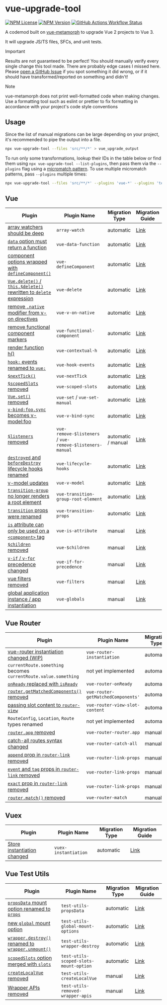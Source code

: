 # vue-upgrade-tool


[![NPM License](https://img.shields.io/npm/l/vue-upgrade-tool)](https://github.com/UnrefinedBrain/vue-upgrade-tool/blob/master/LICENSE) [![NPM Version](https://img.shields.io/npm/v/vue-upgrade-tool)](https://npmjs.com/package/vue-upgrade-tool)
 [![GitHub Actions Workflow Status](https://img.shields.io/github/actions/workflow/status/UnrefinedBrain/vue-upgrade-tool/ci.yml)](https://github.com/UnrefinedBrain/vue-upgrade-tool/actions)


A codemod built on [vue-metamorph](https://github.com/UnrefinedBrain/vue-metamorph) to upgrade Vue 2 projects to Vue 3.

It will upgrade JS/TS files, SFCs, and unit tests.

> [!IMPORTANT]
> Results are not guaranteed to be perfect! You should manually verify every single change this tool made. There are probably edge cases I missed here. Please [open a GitHub Issue](https://github.com/UnrefinedBrain/vue-upgrade-tool/issues/new) if you spot something it did wrong, or if it should have transformed/reported on something and didn't!



> [!NOTE]
> vue-metamorph does not print well-formatted code when making changes. Use a formatting tool such as eslint or prettier to fix formatting in accordance with your project's code style conventions


## Usage

Since the list of manual migrations can be large depending on your project, it's recommended to pipe the output into a file.

```sh
npx vue-upgrade-tool --files 'src/**/*' > vue_upgrade_output
```

To run only some transformations, lookup their IDs in the table below or find them using `npx vue-upgrade-tool --list-plugins`, then pass them via the `--plugins` flag using a [micromatch pattern](https://github.com/micromatch/micromatch). To use multiple micromatch patterns, pass `--plugins` multiple times:

```sh
npx vue-upgrade-tool --files 'src/**/*' --plugins 'vue-*' --plugins 'test-utils-*' > vue_upgrade_output
```

## Vue

| Plugin | Plugin Name | Migration Type | Migration Guide |
| - | - | - | - |
| [array watchers should be deep](./src/plugins/vue/array-watch.spec.ts) | `array-watch` | automatic | [Link](https://v3-migration.vuejs.org/breaking-changes/watch.html) |
| [`data` option must return a function](./src/plugins/vue/data-function.spec.ts) | `vue-data-function` | automatic | [Link](https://v3-migration.vuejs.org/breaking-changes/data-option.html) |
| [component options wrapped with `defineComponent()`](./src/plugins/vue/defineComponent.spec.ts) | `vue-defineComponent` | automatic | [Link](https://v3-migration.vuejs.org/breaking-changes/global-api.html#type-inference) |
| [`Vue.delete()` / `this.$delete()` rewritten to `delete` expression](./src/plugins/vue/delete.spec.ts) | `vue-delete` | automatic | [Link](https://v3-migration.vuejs.org/breaking-changes/#removed-apis) |
| [remove `.native` modifier from v-on directives](./src/plugins/vue/event-listeners-native.spec.ts) | `vue-v-on-native` | automatic | [Link](https://v3-migration.vuejs.org/breaking-changes/v-on-native-modifier-removed.html) |
| [remove functional component markers](./src/plugins/vue/functional-component.spec.ts) | `vue-functional-component` | automatic | [Link](https://v3-migration.vuejs.org/breaking-changes/functional-components.html) |
| [render function h()](./src/plugins/vue/h.spec.ts) | `vue-contextual-h` |automatic | [Link](https://v3-migration.vuejs.org/breaking-changes/render-function-api.html) |
| [`hook:` events renamed to `vue:`](./src/plugins/vue/hook-events.spec.ts) | `vue-hook-events` | automatic | [Link](https://v3-migration.vuejs.org/breaking-changes/vnode-lifecycle-events.html) |
| [`$nextTick()`](./src/plugins/vue/nextTick.spec.ts) | `vue-nextTick` | automatic | [Link](https://v3-migration.vuejs.org/breaking-changes/global-api-treeshaking.html#_3-x-syntax) |
| [`$scopedSlots` removed](./src/plugins/vue/scopedSlots.spec.ts) | `vue-scoped-slots` | automatic | [Link](https://v3-migration.vuejs.org/breaking-changes/slots-unification.html#slots-unification) |
| [`Vue.set()` removed](./src/plugins/vue/set.spec.ts) | `vue-set` / `vue-set-manual` | automatic | [Link](https://v3-migration.vuejs.org/breaking-changes/#removed-apis) |
| [`v-bind:foo.sync` becomes v-model:foo](./src/plugins/vue/v-bind-sync.spec.ts) | `vue-v-bind-sync` | automatic | [Link](https://v3-migration.vuejs.org/breaking-changes/v-model.html) |
| [`$listeners` removed](./src/plugins/vue/listeners.spec.ts) | `vue-remove-$listeners` / `vue-remove-$listeners-manual` | automatic / manual | [Link](https://v3-migration.vuejs.org/breaking-changes/listeners-removed) |
| [`destroyed` and `beforeDestroy` lifecycle hooks renamed](./src/plugins/vue/lifecycle-hooks.spec.ts) | `vue-lifecycle-hooks` | automatic | [Link](https://v3-migration.vuejs.org/breaking-changes/#other-minor-changes) |
| [v-model updates](./src/plugins/vue/v-model.spec.ts) | `vue-v-model` | automatic | [Link](https://v3-migration.vuejs.org/breaking-changes/v-model.html) |
| [`transition-group` no longer renders a root element](./src/plugins/vue/transition-group-root-element.spec.ts) | `vue-transition-group-root-element` | automatic | [Link](https://v3-migration.vuejs.org/breaking-changes/transition-group.html#frontmatter-title) |
| [`transition` props were renamed](./src/plugins/vue/transition-props.spec.ts) | `vue-transition-props` | automatic | [Link](https://v3-migration.vuejs.org/breaking-changes/transition.html#_3-x-update) |
| [`is` attribute can only be used on a `<component>` tag](./src/plugins/vue/is-attribute.spec.ts) | `vue-is-attribute` | manual | [Link](https://v3-migration.vuejs.org/breaking-changes/custom-elements-interop.html#customized-built-in-elements) |
| [`$children` removed](./src/plugins/vue/children.spec.ts) | `vue-$children` | manual | [Link](https://v3-migration.vuejs.org/breaking-changes/children.html) |
| [`v-if` / `v-for` precedence changed](./src/plugins/vue/if-for-precedence.spec.ts) | `vue-if-for-precedence` | manual | [Link](https://v3-migration.vuejs.org/breaking-changes/v-if-v-for.html) |
| [vue filters removed](./src/plugins/vue/filters.spec.ts) | `vue-filters` | manual | [Link](https://v3-migration.vuejs.org/breaking-changes/filters.html) |
| [global application instance / app instantiation](./src/plugins/vue/global.spec.ts) | `vue-globals` | manual | [Link](https://v3-migration.vuejs.org/breaking-changes/global-api.html) |

## Vue Router

| Plugin | Plugin Name | Migration Type | Migration Guide |
| - | - | - | - |
| [vue-router instantiation changed (WIP)](./src/plugins/vue-router/instantiation.spec.ts) | `vue-router-instantiation` | automatic | [Link](https://router.vuejs.org/guide/migration/#new-Router-becomes-createRouter) |
| `currentRoute.something` becomes `currentRoute.value.something` | not yet implemented | automatic | [Link](https://router.vuejs.org/guide/migration/#Removed-star-or-catch-all-routes) |
| [`onReady` replaced with `isReady`](./src/plugins/vue-router/onReady.spec.ts) | `vue-router-onReady` | automatic | [Link](https://router.vuejs.org/guide/migration/#Replaced-onReady-with-isReady) |
| [`router.getMatchedComponents()` removed](./src/plugins/vue-router/getMatchedComponents.spec.ts) | `vue-router-getMatchedComponents'` | automatic | [Link](https://router.vuejs.org/guide/migration/#Removal-of-router-getMatchedComponents-) |
| [passing slot content to `router-view`](./src/plugins/vue-router/router-view-slot-content.spec.ts) | `vue-router-view-slot-content` | automatic | [Link](https://router.vuejs.org/guide/migration/#Passing-content-to-route-components-slot-) |
| `RouteConfig`, `Location`, `Route` types renamed | not yet implemented | automatic | [Link](https://router.vuejs.org/guide/migration/#TypeScript-changes) |
| [`router.app` removed](./src/plugins/vue-router/router-app.spec.ts) | `vue-router-router.app` | manual | [Link](https://router.vuejs.org/guide/migration/#Removal-of-router-app) |
| [catch-all routes syntax changed](./src/plugins/vue-router/catch-all.spec.ts) | `vue-router-catch-all` | manual | [Link](https://router.vuejs.org/guide/migration/#Removed-star-or-catch-all-routes) |
| [`append` prop in `router-link` removed](./src/plugins/vue-router/router-link-props.spec.ts) | `vue-router-link-props` | manual | [Link](https://router.vuejs.org/guide/migration/#Removal-of-append-prop-in-router-link-) |
| [`event` and `tag` props in `router-link` removed](./src/plugins/vue-router/router-link-props.spec.ts) | `vue-router-link-props` | manual | [Link](https://router.vuejs.org/guide/migration/#Removal-of-event-and-tag-props-in-router-link-) |
| [`exact` prop in `router-link` removed](./src/plugins/vue-router/router-link-props.spec.ts) | `vue-router-link-props` | manual | [Link](https://router.vuejs.org/guide/migration/#Removal-of-the-exact-prop-in-router-link-) |
| [`router.match()` removed](./src/plugins/vue-router/router-match.spec.ts) | `vue-router-match` | manual | [Link](https://router.vuejs.org/guide/migration/#Removal-of-router-match-and-changes-to-router-resolve) |

## Vuex

| Plugin | Plugin Name |Migration Type | Migration Guide |
| - | - | - | - |
| [Store instantiation changed](./src/plugins/vuex/instantiation.spec.ts) | `vuex-instantiation` | automatic | [Link](https://vuex.vuejs.org/guide/migrating-to-4-0-from-3-x.html#installation-process) |

## Vue Test Utils

| Plugin | Plugin Name |Migration Type | Migration Guide |
| - | - | - | - |
| [`propsData` mount option renamed to `props`](./src/plugins/vue-test-utils/propsData.spec.ts) | `test-utils-propsData` | automatic | [Link](https://test-utils.vuejs.org/migration/#propsData-is-now-props) |
| [new `global` mount option](./src/plugins/vue-test-utils/global-mount-options.spec.ts) | `test-utils-global-mount-options` | automatic | [Link](https://test-utils.vuejs.org/migration/#mocks-and-stubs-are-now-in-global) |
| [`wrapper.destroy()` renamed to `wrapper.unmount()`](./src/plugins/vue-test-utils/wrapperDestroy.spec.ts) | `test-utils-wrapper-destroy` | automatic | [Link](https://test-utils.vuejs.org/migration/#destroy-is-now-unmount-to-match-Vue-3) |
| [`scopedSlots` option merged with `slots`](./src/plugins/vue-test-utils/scopedSlots.spec.ts) | `test-utils-scoped-slots-mount-option` | automatic | [Link](https://test-utils.vuejs.org/migration/#scopedSlots-is-now-merged-with-slots) |
| [`createLocalVue` removed](./src/plugins/vue-test-utils/createLocalVue.spec.ts) | `test-utils-createLocalVue` | manual | [Link](https://test-utils.vuejs.org/migration/#No-more-createLocalVue) |
| [Wrapper APIs removed](./src/plugins/vue-test-utils/removed-wrapper-apis.spec.ts) | `test-utils-removed-wrapper-apis` | manual | [Link](https://test-utils.vuejs.org/migration/#Wrapper-API-mount-) |
